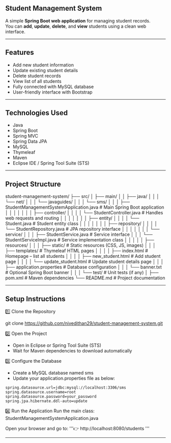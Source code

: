 ##  Student Management System

A simple **Spring Boot web application** for managing student records.  
You can **add**, **update**, **delete**, and **view** students using a clean web interface.

---

##  Features

- Add new student information  
- Update existing student details  
- Delete student records  
- View list of all students  
- Fully connected with MySQL database  
- User-friendly interface with Bootstrap  

---

##  Technologies Used

- Java  
- Spring Boot  
- Spring MVC  
- Spring Data JPA  
- MySQL
- Thymeleaf
- Maven
- Eclipse IDE / Spring Tool Suite (STS)

---
## Project Structure

student-management-system/
├── src/
│   ├── main/
│   │   ├── java/
│   │   │   └── net/
│   │   │       └── javaguides/
│   │   │           └── sms/
│   │   │               ├── StudentManagementSystemApplication.java   # Main Spring Boot application
│   │   │               │
│   │   │               ├── controller/
│   │   │               │   └── StudentController.java                # Handles web requests and routing
│   │   │               │
│   │   │               ├── entity/
│   │   │               │   └── Student.java                          # Student entity class
│   │   │               │
│   │   │               ├── repository/
│   │   │               │   └── StudentRepository.java                # JPA repository interface
│   │   │               │
│   │   │               └── service/
│   │   │                   ├── StudentService.java                   # Service interface
│   │   │                   └── StudentServiceImpl.java               # Service implementation class
│   │   │
│   │   ├── resources/
│   │   │   ├── static/                                               # Static resources (CSS, JS, images)
│   │   │   ├── templates/                                            # Thymeleaf HTML pages
│   │   │   │   ├── index.html                                        # Homepage – list all students
│   │   │   │   ├── new_student.html                                  # Add student page
│   │   │   │   └── update_student.html                               # Update student details page
│   │   │   ├── application.properties                                # Database configuration
│   │   │   └── banner.txt                                            # Optional Spring Boot banner
│   │
│   └── test/                                                         # Unit tests (if any)
│
├── pom.xml                                                           # Maven dependencies
└── README.md                                                         # Project documentation

---

## Setup Instructions

1️⃣ Clone the Repository 

   git clone https://github.com/nivedithan29/student-management-system.git

2️⃣ Open the Project

- Open in Eclipse or Spring Tool Suite (STS)
- Wait for Maven dependencies to download automatically

3️⃣ Configure the Database

- Create a MySQL database named sms
- Update your application.properties file as below:


```properties
spring.datasource.url=jdbc:mysql://localhost:3306/sms
spring.datasource.username=root
spring.datasource.password=your_password
spring.jpa.hibernate.ddl-auto=update
```

4️⃣ Run the Application
Run the main class: StudentManagementSystemApplication.java

Open your browser and go to:
'''👉 http://localhost:8080/students '''

---
